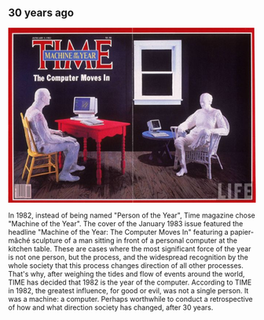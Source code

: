 ## 30 years ago
![time-cover](/img/time-magazine-issue1.jpg)

In 1982, instead of being named "Person of the Year", Time magazine chose "Machine of the Year". The cover of the January 1983 issue featured the headline "Machine of the Year: The Computer Moves In" featuring a papier-mâché sculpture of a man sitting in front of a personal computer at the kitchen table.
These are cases where the most significant force of the year is not one person, but the process, and the widespread recognition by the whole society that this process changes direction of all other processes. That's why, after weighing the tides and flow of events around the world, TIME has decided that 1982 is the year of the computer. According to TIME in 1982, the greatest influence, for good or evil, was not a single person. It was a machine: a computer.
Perhaps worthwhile to conduct a retrospective of how and what direction society has changed, after 30 years.
